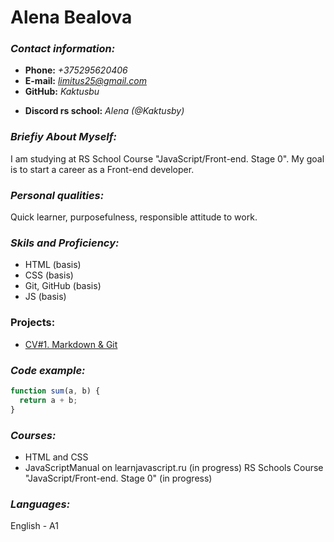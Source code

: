 # **Alena Bealova**

### **_Contact information:_**

- **Phone:** _+375295620406_
- **E-mail:** *limitus25@gmail.com*
- **GitHub:** _Kaktusbu_

* **Discord rs school:** _Alena (@Kaktusby)_

### **_Briefiy About Myself:_**

I am studying at RS School Course "JavaScript/Front-end. Stage 0". My goal is to start a career as a Front-end developer.

### **_Personal qualities:_**

Quick learner, purposefulness, responsible attitude to work.

### **_Skils and Proficiency:_**

- HTML (basis)
- CSS (basis)
- Git, GitHub (basis)
- JS (basis)

### **Projects:**

- [CV#1. Markdown & Git](https://kaktusby.github.io/rsschool-cv/cv)

### **_Code example:_**

```javascript
function sum(a, b) {
  return a + b;
}
```

### **_Courses:_**

- HTML and CSS
- JavaScriptManual on learnjavascript.ru (in progress)
  RS Schools Course "JavaScript/Front-end. Stage 0" (in progress)

### **_Languages:_**

English - A1
